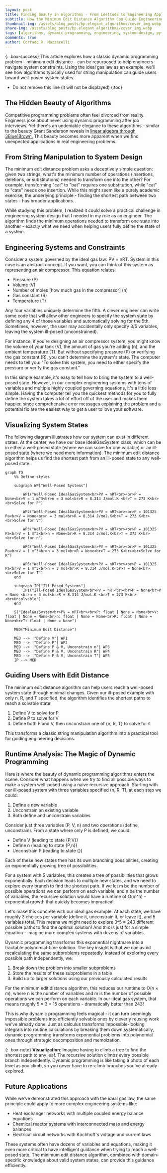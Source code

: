 ```yaml
---
layout: post
title: Finding Beauty in Algorithms - From LeetCode to Engineering Applications
subtitle: How the Minimum Edit Distance Algorithm Can Guide Engineering System Design
thumbnail-img: /assets/blog_posts/bp.elegant_algorithms/cover_img.webp
share-img: /assets/blog_posts/bp.elegant_algorithms/cover_img.webp
tags: [algorithms, dynamic-programming, engineering, system-design, python]
comments: true
author: Corrado R. Mazzarelli
---
```


{: .box-success}
This article explores how a classic dynamic programming problem - minimum edit distance - can be repurposed to help engineers navigate system constraints. Using the ideal gas law as an example, we'll see how algorithms typically used for string manipulation can guide users toward well-posed system states.

* Do not remove this line (it will not be displayed)
{:toc}

## The Hidden Beauty of Algorithms

Competitive programming problems often feel divorced from reality. Engineers joke about never using dynamic programming after job interviews. Yet there's an undeniable elegance to these algorithms - similar to the beauty Grant Sanderson reveals in [linear algebra through 3Blue1Brown.](https://www.youtube.com/playlist?list=PLZHQObOWTQDPD3MizzM2xVFitgF8hE_ab) This beauty becomes more apparent when we find unexpected applications in real engineering problems.

## From String Manipulation to System Design

The minimum edit distance problem asks a deceptively simple question: given two strings, what's the minimum number of operations (insertions, deletions, or substitutions) needed to transform one into the other? For example, transforming "cat" to "bat" requires one substitution, while "cat" to "cats" needs one insertion. While this might seem like a purely academic exercise, the underlying principle - finding the shortest path between two states - has broader applications.

While studying this problem, I realized it could solve a practical challenge in engineering system design that I needed in my role as an engineer. The algorithm finds the minimum operations needed to transform one state into another - exactly what we need when helping users fully define the state of a system.

## Engineering Systems and Constraints

Consider a system governed by the ideal gas law: PV = nRT. System in this case is an abstract concept. If you want, you can think of this system as representing an air compressor. This equation relates:

- Pressure (P)
- Volume (V)
- Number of moles [how much gas in the compressor] (n)
- Gas constant (R)
- Temperature (T)

Any four variables uniquely determine the fifth. A clever engineer can write some code that will allow other engineers to specify the system state by defining any 4 of those variables and automatically solving for the 5th. Sometimes, however, the user may accidentally only specify 3/5 variables, leaving the system ill-posed (unconstrained). 

For instance, if you're designing an air compressor system, you might know the volume of your tank (V), the amount of gas you're adding (n), and the ambient temperature (T). But without specifying pressure (P) or verifying the gas constant (R), you can't determine the system's state. The computer needs to tell you: "To solve this system, you need to either specify the pressure or verify the gas constant."

In this simple example, it's easy to tell how to bring the system to a well-posed state. However, in our complex engineering systems with tens of variables and multiple highly coupled governing equations, it's a little less simple. Having the computer tell you the quickest methods for you to fully define the system takes a lot of effort off of the user and makes them happier, since comprehensive error messages explaining the problem and a potential fix are the easiest way to get a user to love your software.

## Visualizing System States

The following diagram illustrates how our system can exist in different states. At the center, we have our base IdealGasSystem class, which can be in either a well-posed state (where we can solve for one variable) or an ill-posed state (where we need more information). The minimum edit distance algorithm helps us find the shortest path from an ill-posed state to any well-posed state.

```mermaid
graph TD
    %% Define styles

    subgraph WP["Well-Posed Systems"]

        WP1("Well-Posed IdealGasSystem<br>PV = nRT<br><br>P = None<br>V = 1 m^3<br>n = 3 mol<br>R = 8.314 J/mol.K <br>T = 273 K<br><br>Solve for P")

        WP2("Well-Posed IdealGasSystem<br>PV = nRT<br><br>P = 101325 Pa<br>V = None<br>n = 3 mol<br>R = 8.314 J/mol.K<br>T = 273 K<br><br>Solve for V")

        WP3("Well-Posed IdealGasSystem<br>PV = nRT<br><br>P = 101325 Pa<br>V = 1 m^3<br>n = None<br>R = 8.314 J/mol.K<br>T = 273 K<br><br>Solve for n")

        WP4("Well-Posed IdealGasSystem<br>PV = nRT<br><br>P = 101325 Pa<br>V = 1 m^3<br>n = 3 mol<br>R = None<br>T = 273 K<br><br>Solve for R")

        WP5("Well-Posed IdealGasSystem<br>PV = nRT<br><br>P = 101325 Pa<br>V = 1 m^3<br>n = 3 mol<br>R = 8.314 J/mol.K<br>T = None<br><br>Solve for T")
    end

    subgraph IP["Ill-Posed Systems"]
        IP1("Ill-Posed IdealGasSystem<br>PV = nRT<br><br>P = None<br>V = None <br>n = 3 mol<br>R = 8.314 J/mol.K <br>T = 273 K<br><br>Unsolvable")
    end

    S("IdealGasSystem<br>PV = nRT<br><br>P: float | None = None<br>V: float | None = None<br>n: float | None = None<br>R: float | None = None<br>T: float | None = None")

    MED("Minimum Edit Distance")

    MED --> |"Define V"| WP1
    MED --> |"Define P"| WP2
    MED --> |"Define P & V, Unconstrain n"| WP3
    MED --> |"Define P & V, Unconstrain R"| WP4
    MED --> |"Define P & V, Unconstrain T"| WP5
    IP --> MED
```

## Guiding Users with Edit Distance

The minimum edit distance algorithm can help users reach a well-posed system state through minimal changes. Given our ill-posed example with only n, R, and T specified, the algorithm identifies the shortest paths to reach a solvable state:

1. Define V to solve for P
2. Define P to solve for V
3. Define both P and V, then unconstrain one of {n, R, T} to solve for it

This transforms a classic string manipulation algorithm into a practical tool for guiding engineering decisions.

## Runtime Analysis: The Magic of Dynamic Programming

Here is where the beauty of dynamic programming algorithms enters the scene. Consider what happens when we try to find all possible ways to make a system well-posed using a naive recursive approach. Starting with our ill-posed system with three variables specified (n, R, T), at each step we could:

1. Define a new variable
2. Unconstrain an existing variable
3. Both define and unconstrain variables

Consider just three variables (P, V, n) and two operations (define, unconstrain). From a state where only P is defined, we could:

- Define V (leading to state {P,V})
- Define n (leading to state {P,n})
- Unconstrain P (leading to state {})

Each of these new states then has its own branching possibilities, creating an exponentially growing tree of possibilities.

For a system with 5 variables, this creates a tree of possibilities that grows exponentially. Each decision leads to multiple new states, and we need to explore every branch to find the shortest path. If we let m be the number of possible operations we can perform on each variable, and n be the number of variables, the recursive solution would have a runtime of O(m^n) - exponential growth that quickly becomes impractical.

Let's make this concrete with our ideal gas example. At each state, we have roughly 3 choices per variable (define it, unconstrain it, or leave it), and 5 variables total. This means we might need to explore 3^5 = 243 different possible paths to find the optimal solution! And this is just for a simple equation - imagine more complex systems with dozens of variables.

Dynamic programming transforms this exponential nightmare into a tractable polynomial-time solution. The key insight is that we can avoid recalculating the same subproblems repeatedly. Instead of exploring every possible path independently, we:

1. Break down the problem into smaller subproblems
2. Store the results of these subproblems in a table
3. Build up to larger solutions using our previously calculated results

For the minimum edit distance algorithm, this reduces our runtime to O(n × m), where n is the number of variables and m is the number of possible operations we can perform on each variable. In our ideal gas system, that means roughly 5 × 3 = 15 operations - dramatically better than 243!

This is why dynamic programming feels magical - it can turn seemingly impossible problems into efficiently solvable ones by cleverly reusing work we've already done. Just as calculus transforms impossible-looking integrals into routine calculations by breaking them down systematically, dynamic programming transforms exponential problems into polynomial ones through strategic decomposition and memoization.

{: .box-note}
**Visualization**: Imagine having to climb a tree to find the shortest path to any leaf. The recursive solution climbs every possible branch independently. Dynamic programming is like taking a photo of each level as you climb, so you never have to re-climb branches you've already explored.

## Future Applications

While we've demonstrated this approach with the ideal gas law, the same principle could apply to more complex engineering systems like:

- Heat exchanger networks with multiple coupled energy balance equations
- Chemical reactor systems with interconnected mass and energy balances
- Electrical circuit networks with Kirchhoff's voltage and current laws

These systems often have dozens of variables and equations, making it even more critical to have intelligent guidance when trying to reach a well-posed state. The minimum edit distance algorithm, combined with domain-specific knowledge about valid system states, can provide this guidance efficiently.
